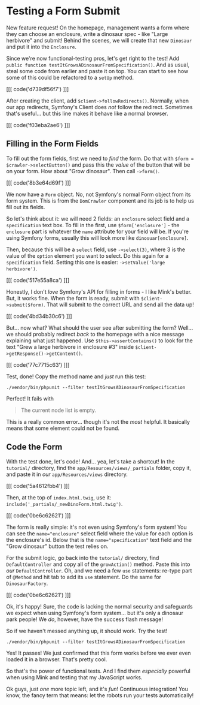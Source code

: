 # Testing a Form Submit

New feature request! On the homepage, management wants a form where they can choose
an enclosure, write a dinosaur spec - like "Large herbivore" and submit! Behind
the scenes, we will create that new `Dinosaur` and put it into the `Enclosure`.

Since we're now functional-testing pros, let's get right to the test! Add
`public function testItGrowsADinosaurFromSpecification()`. And as usual, steal some
code from earlier and paste it on top. You can start to see how some of this could
be refactored to a `setUp` method.

[[[ code('d739df56f7') ]]]

After creating the client, add `$client->followRedirects()`. Normally, when our
app redirects, Symfony's Client does *not* follow the redirect. Sometimes that's
useful... but this line makes it behave like a normal browser.

[[[ code('f03eba2ae6') ]]]

## Filling in the Form Fields

To fill out the form fields, first we need to *find* the form. Do that with
`$form = $crawler->selectButton()` and pass this the *value* of the button that
will be on your form. How about "Grow dinosaur". Then call `->form()`.

[[[ code('8b3e64d69f') ]]]

We now have a `Form` object. No, not Symfony's normal Form object from its form system.
This is from the `DomCrawler` component and its job is to help us fill out its fields.

So let's think about it: we will need 2 fields: an `enclosure` select field and
a `specification` text box. To fill in the first, use `$form['enclosure']` - the
`enclosure` part is whatever the `name` attribute for your field will be. If you're
using Symfony forms, usually this will look more like `dinosuar[enclosure]`.

Then, because this will be a `select` field, use `->select(3)`, where 3 is the value
of the `option` element you want to select. Do this again for a `specification` field.
Setting this one is easier: `->setValue('large herbivore')`.

[[[ code('517e55a8ca') ]]]

Honestly, I don't *love* Symfony's API for filling in forms - I like Mink's better.
But, it works fine. When the form is ready, submit with `$client->submit($form)`.
That will submit to the correct URL and send all the data up!

[[[ code('4bd34b30c6') ]]]

But... now what? What should the user see after submitting the form? Well... we
should probably redirect *back* to the homepage with a nice message explaining
what just happened. Use `$this->assertContains()` to look for the text
"Grew a large herbivore in enclosure #3" inside `$client->getResponse()->getContent()`.

[[[ code('77c7715c63') ]]]

Test, done! Copy the method name and *just* run this test:

```terminal-silent
./vendor/bin/phpunit --filter testItGrowsADinosaurFromSpecification
```

Perfect! It fails with

> The current node list is empty.

This is a really common error... though it's not the *most* helpful. It basically
means that some element could not be found. 

## Code the Form

With the test done, let's code! And... yea, let's take a shortcut! In the `tutorial/` directory,
find the `app/Resources/views/_partials` folder, copy it, and paste it in *our*
`app/Resources/views` directory.

[[[ code('5a4612fbb4') ]]]

Then, at the top of `index.html.twig`, use it: `include('_partials/_newDinoForm.html.twig')`.

[[[ code('0be6c62621') ]]]

The form is really simple: it's not even using Symfony's form system! You can see
the `name="enclosure"` select field where the value for each option is the enclosure's
id. Below that is the `name="specification"` text field and the "Grow dinosaur" button
the test relies on.

For the submit logic, go back into the `tutorial/` directory, find `DefaultController`
and copy all of the `growAction()` method. Paste this into *our* `DefaultController`.
Oh, and we need a few `use` statements: re-type part of `@Method` and hit tab to
add its `use` statement. Do the same for `DinosaurFactory`.

[[[ code('0be6c62621') ]]]

Ok, it's happy! Sure, the code is lacking the normal security and safeguards we expect
when using Symfony's form system... but it's only a dinosaur park people! We *do*,
however, have the success flash message!

So if we haven't messed anything up, it should work. Try the test!

```terminal-silent
./vendor/bin/phpunit --filter testItGrowsADinosaurFromSpecification
```

Yes! It passes! We just confirmed that this form works before we ever even loaded it in
a browser. That's pretty cool.

So that's the power of functional tests. And I find them *especially* powerful when
using Mink and testing that my JavaScript works.

Ok guys, just *one* more topic left, and it's *fun*! Continuous integration! You
know, the fancy term that means: let the robots run your tests automatically!
